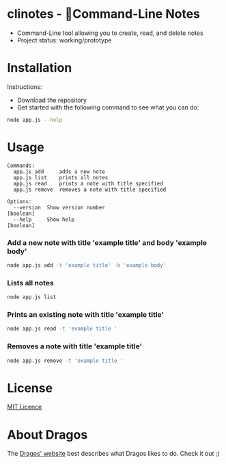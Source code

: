 # clinotes - 📔Command-Line Notes 

* Command-Line tool allowing you to create, read, and delete notes
* Project status: working/prototype

# Installation

Instructions:
- Download the repository
- Get started with the following command to see what you can do:
```sh
node app.js --help
```

# Usage

```
Commands:
  app.js add     adds a new note
  app.js list    prints all notes
  app.js read    prints a note with title specified
  app.js remove  removes a note with title specified

Options:
  --version  Show version number                                       [boolean]
  --help     Show help                                                 [boolean]
```

### Add a new note with title 'example title' and body 'example body'

```sh
node app.js add -t 'example title' -b 'example body'
```

### Lists all notes

```sh
node app.js list
```

### Prints an existing note with title 'example title'

```sh
node app.js read -t 'example title '
```

### Removes a note with title 'example title'

```sh
node app.js remove -t 'example title '
```

# License

[MIT Licence](https://github.com/strudra/clinotes/blob/master/LICENSE)

# About Dragos

The [Dragos' website](https://strudra.github.io/portfolio/) best describes what Dragos likes to do. Check it out ;)
